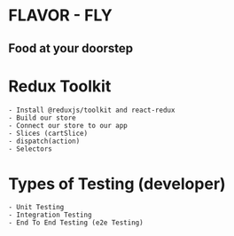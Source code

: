 # FLAVOR - FLY
## Food at your doorstep


# Redux Toolkit
    - Install @reduxjs/toolkit and react-redux
    - Build our store
    - Connect our store to our app
    - Slices (cartSlice)
    - dispatch(action)
    - Selectors

# Types of Testing (developer)
    - Unit Testing
    - Integration Testing
    - End To End Testing (e2e Testing)